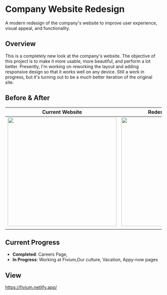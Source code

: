 # Company Website Redesign

A modern redesign of the company's website to improve user experience, visual appeal, and functionality.

## Overview

This is a completely new look at the company's website. The objective of this project is to make it more usable, more beautiful, and perform a lot better. Presently, I'm working on reworking the 
layout and adding responsive design so that it works well on any device. Still a work in progress, but it's turning out to be a much better iteration of the original site.

## Before & After

| Current Website                          | Redesign (In Progress)                  |
|------------------------------------------|-----------------------------------------|
| <img src="https://github.com/user-attachments/assets/cac07385-2bdb-4052-a437-6425a675a329" width="350px"> | <img src="https://github.com/user-attachments/assets/8c746b8f-b7b5-429f-b86f-91e27ee469d9" width="350px"> |
                                                                                | 



## Current Progress

- **Completed**: Careers Page, 
- **In Progress**: Working at Fivium,Our culture, Vacation, Appy-now pages

## View

 https://fivium.netlify.app/
